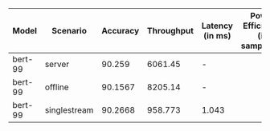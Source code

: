 | Model   | Scenario     |   Accuracy |   Throughput | Latency (in ms)   | Power Efficiency (in samples/J)   | TEST01   | TEST05   |
|---------|--------------|------------|--------------|-------------------|-----------------------------------|----------|----------|
| bert-99 | server       |    90.259  |     6061.45  | -                 |                                   | passed   | passed   |
| bert-99 | offline      |    90.1567 |     8205.14  | -                 |                                   | passed   | passed   |
| bert-99 | singlestream |    90.2668 |      958.773 | 1.043             |                                   | passed   | passed   |